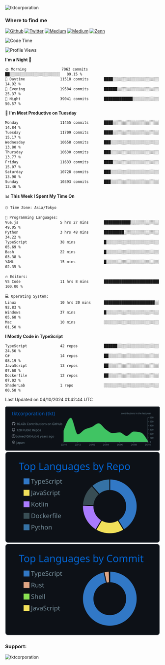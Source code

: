 <p align="left"> <img src="https://komarev.com/ghpvc/?username=tktcorporation&label=Profile%20views&color=0e75b6&style=flat" alt="tktcorporation" /> </p>

<h3>Where to find me</h3>
<p>
<a href="https://github.com/tktcorporation" target="_blank"><img alt="Github" src="https://img.shields.io/badge/GitHub-%2312100E.svg?&style=for-the-badge&logo=Github&logoColor=white" /></a>
<a href="https://twitter.com/tktcorporation" target="_blank"><img alt="Twitter" src="https://img.shields.io/badge/twitter-%231DA1F2.svg?&style=for-the-badge&logo=twitter&logoColor=white" /></a>
<a href="https://www.linkedin.com/in/tktcorporation" target="_blank"><img alt="Medium" src="https://img.shields.io/badge/linkdin-0a66c2.svg?&style=for-the-badge&logo=linkedin&logoColor=white" /></a>
<a href="https://qiita.com/tktcorporation" target="_blank"><img alt="Medium" src="https://img.shields.io/badge/qiita-55C500.svg?&style=for-the-badge&logo=qiita&logoColor=white" /></a>
<a href="https://zenn.dev/tktcorporation" target="_blank"><img alt="Zenn" src="https://img.shields.io/badge/Zenn-3EA8FF.svg?&style=for-the-badge&logo=Zenn&logoColor=white" /></a>
</p>
  
<!--START_SECTION:waka-->
![Code Time](http://img.shields.io/badge/Code%20Time-1%2C782%20hrs%2015%20mins-blue)

![Profile Views](http://img.shields.io/badge/Profile%20Views-0-blue)

**I'm a Night 🦉** 

```text
🌞 Morning                7063 commits        ██░░░░░░░░░░░░░░░░░░░░░░░   09.15 % 
🌆 Daytime                11518 commits       ████░░░░░░░░░░░░░░░░░░░░░   14.92 % 
🌃 Evening                19584 commits       ██████░░░░░░░░░░░░░░░░░░░   25.37 % 
🌙 Night                  39041 commits       █████████████░░░░░░░░░░░░   50.57 % 
```
📅 **I'm Most Productive on Tuesday** 

```text
Monday                   11455 commits       ████░░░░░░░░░░░░░░░░░░░░░   14.84 % 
Tuesday                  11709 commits       ████░░░░░░░░░░░░░░░░░░░░░   15.17 % 
Wednesday                10658 commits       ███░░░░░░░░░░░░░░░░░░░░░░   13.80 % 
Thursday                 10630 commits       ███░░░░░░░░░░░░░░░░░░░░░░   13.77 % 
Friday                   11633 commits       ████░░░░░░░░░░░░░░░░░░░░░   15.07 % 
Saturday                 10728 commits       ███░░░░░░░░░░░░░░░░░░░░░░   13.90 % 
Sunday                   10393 commits       ███░░░░░░░░░░░░░░░░░░░░░░   13.46 % 
```


📊 **This Week I Spent My Time On** 

```text
🕑︎ Time Zone: Asia/Tokyo

💬 Programming Languages: 
Vue.js                   5 hrs 27 mins       ████████████░░░░░░░░░░░░░   49.05 % 
Python                   3 hrs 48 mins       █████████░░░░░░░░░░░░░░░░   34.22 % 
TypeScript               38 mins             █░░░░░░░░░░░░░░░░░░░░░░░░   05.69 % 
Bash                     22 mins             █░░░░░░░░░░░░░░░░░░░░░░░░   03.38 % 
YAML                     15 mins             █░░░░░░░░░░░░░░░░░░░░░░░░   02.35 % 

🔥 Editors: 
VS Code                  11 hrs 8 mins       █████████████████████████   100.00 % 

💻 Operating System: 
Linux                    10 hrs 20 mins      ███████████████████████░░   92.83 % 
Windows                  37 mins             █░░░░░░░░░░░░░░░░░░░░░░░░   05.68 % 
Mac                      10 mins             ░░░░░░░░░░░░░░░░░░░░░░░░░   01.50 % 
```

**I Mostly Code in TypeScript** 

```text
TypeScript               42 repos            ██████░░░░░░░░░░░░░░░░░░░   24.56 % 
C#                       14 repos            ██░░░░░░░░░░░░░░░░░░░░░░░   08.19 % 
JavaScript               13 repos            ██░░░░░░░░░░░░░░░░░░░░░░░   07.60 % 
Dockerfile               12 repos            ██░░░░░░░░░░░░░░░░░░░░░░░   07.02 % 
ShaderLab                1 repo              ░░░░░░░░░░░░░░░░░░░░░░░░░   00.58 % 
```




 Last Updated on 04/10/2024 01:42:44 UTC
<!--END_SECTION:waka-->

[![](https://raw.githubusercontent.com/tktcorporation/tktcorporation/master/profile-summary-card-output/github_dark/0-profile-details.svg)](https://github.com/vn7n24fzkq/github-profile-summary-cards)
[![](https://raw.githubusercontent.com/tktcorporation/tktcorporation/master/profile-summary-card-output/github_dark/1-repos-per-language.svg)](https://github.com/vn7n24fzkq/github-profile-summary-cards) [![](https://raw.githubusercontent.com/tktcorporation/tktcorporation/master/profile-summary-card-output/github_dark/2-most-commit-language.svg)](https://github.com/vn7n24fzkq/github-profile-summary-cards)

<h3 align="left">Support:</h3>
<p><a href="https://www.buymeacoffee.com/tktcorporation"> <img align="left" src="https://cdn.buymeacoffee.com/buttons/v2/default-yellow.png" height="50" width="210" alt="tktcorporation" /></a></p><br><br>
